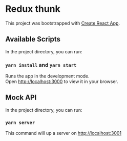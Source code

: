 # Redux thunk

This project was bootstrapped with [Create React App](https://github.com/facebook/create-react-app).

## Available Scripts

In the project directory, you can run:

### `yarn install` and `yarn start`

Runs the app in the development mode.\
Open [http://localhost:3000](http://localhost:3000) to view it in your browser.


## Mock API

In the project directory, you can run:

### `yarn server` 

This command will up a server on [http://localhost:3001](http://localhost:3000)

